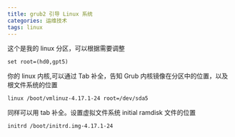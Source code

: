 ```yaml
---
title: grub2 引导 Linux 系统
categories: 运维技术
tags: linux
---
```


这个是我的 linux 分区，可以根据需要调整

```shell
set root=(hd0,gpt5)
```

你的 linux 内核,可以通过 Tab 补全，告知 Grub 内核镜像在分区中的位置，以及根文件系统的位置

```shell
linux /boot/vmlinuz-4.17.1-24 root=/dev/sda5
```

同样可以用 tab 补全。设置虚拟文件系统 initial ramdisk 文件的位置

```shell
initrd /boot/initrd.img-4.17.1-24
```
